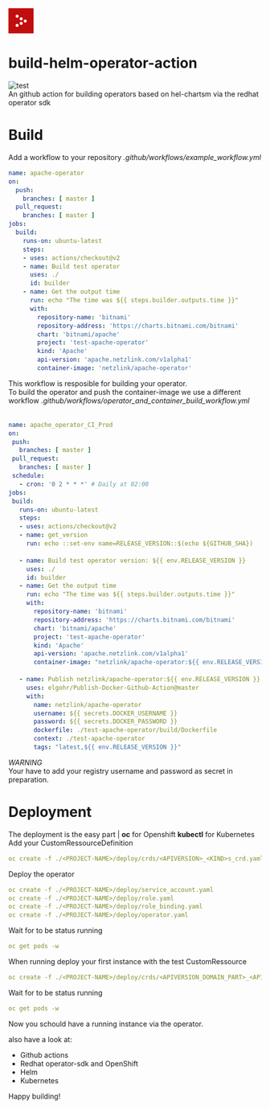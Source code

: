 <img src="./assets/netzlink_logo.png" alt="netzlink logo" height="50px" />

# build-helm-operator-action
![test](https://github.com/Netzlink/build-helm-operator-action/workflows/test/badge.svg?branch=master)   
An github action for building operators based on hel-chartsm via the redhat operator sdk

# Build
Add a workflow to your repository
_.github/workflows/example_workflow.yml_
```yaml
name: apache-operator
on:
  push:
    branches: [ master ]
  pull_request:
    branches: [ master ]
jobs:
  build:
    runs-on: ubuntu-latest
    steps:
    - uses: actions/checkout@v2
    - name: Build test operator
      uses: ./
      id: builder
    - name: Get the output time
      run: echo "The time was ${{ steps.builder.outputs.time }}"
      with:
        repository-name: 'bitnami'
        repository-address: 'https://charts.bitnami.com/bitnami'
        chart: 'bitnami/apache'
        project: 'test-apache-operator'
        kind: 'Apache'
        api-version: 'apache.netzlink.com/v1alpha1'
        container-image: 'netzlink/apache-operator'
```
This workflow is resposible for building your operator.  
To build the operator and push the container-image we use a different workflow
 _.github/workflows/operator_and_container_build_workflow.yml_  
 ```yaml

name: apache_operator_CI_Prod
on:
  push:
    branches: [ master ]
  pull_request:
    branches: [ master ]
  schedule:
    - cron: '0 2 * * *' # Daily at 02:00
jobs:
  build:
    runs-on: ubuntu-latest
    steps:
    - uses: actions/checkout@v2
    - name: get_version
      run: echo ::set-env name=RELEASE_VERSION::$(echo ${GITHUB_SHA})

    - name: Build test operator version: ${{ env.RELEASE_VERSION }}
      uses: ./
      id: builder
    - name: Get the output time
      run: echo "The time was ${{ steps.builder.outputs.time }}"
      with:
        repository-name: 'bitnami'
        repository-address: 'https://charts.bitnami.com/bitnami'
        chart: 'bitnami/apache'
        project: 'test-apache-operator'
        kind: 'Apache'
        api-version: 'apache.netzlink.com/v1alpha1'
        container-image: "netzlink/apache-operator:${{ env.RELEASE_VERSION }}"

    - name: Publish netzlink/apache-operator:${{ env.RELEASE_VERSION }}
      uses: elgohr/Publish-Docker-Github-Action@master
      with:
        name: netzlink/apache-operator
        username: ${{ secrets.DOCKER_USERNAME }}
        password: ${{ secrets.DOCKER_PASSWORD }}
        dockerfile: ./test-apache-operator/build/Dockerfile
        context: ./test-apache-operator
        tags: "latest,${{ env.RELEASE_VERSION }}"
 ```
 *WARNING*  
 Your have to add your registry username and password as secret in preparation.

 # Deployment
 The deployment is the easy part | __oc__ for Openshift __kubectl__ for Kubernetes  
 Add your CustomRessourceDefinition  
 ```yaml
 oc create -f ./<PROJECT-NAME>/deploy/crds/<APIVERSION>_<KIND>s_crd.yaml
 ```
 Deploy the operator
 ```yaml
 oc create -f ./<PROJECT-NAME>/deploy/service_account.yaml
 oc create -f ./<PROJECT-NAME>/deploy/role.yaml
 oc create -f ./<PROJECT-NAME>/deploy/role_binding.yaml
 oc create -f ./<PROJECT-NAME>/deploy/operator.yaml
```
Wait for to be status running
```yaml
oc get pods -w
```
When running deploy your first instance with the test CustomRessource
```yaml
oc create -f ./<PROJECT-NAME>/deploy/crds/<APIVERSION_DOMAIN_PART>_<APIVERSION_VERSION_PART>_<KIND>_cr.yaml
```
Wait for to be status running
```yaml
oc get pods -w
```
Now you schould have a running instance via the operator.   

also have a look at:
 * Github actions
 * Redhat operator-sdk and OpenShift
 * Helm
 * Kubernetes

 Happy building!
